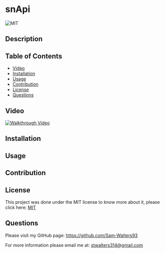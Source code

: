 # snApi

  ![MIT](https://img.shields.io/badge/License-MIT-green)

  ## Description
  

  ## Table of Contents
  * [Video](#Video)
  * [Installation](#installation)
  * [Usage](#usage)
  * [Contribution](#contribution)
  * [License](#license)
  * [Questions](#questions)

  ## Video

  [![Walkthrough Video](./assets/images/video-screenshot.jpg)](https://drive.google.com/file/d/1FtVljKrioEDxmTyvncrS0jAK039EoJth/view)
 

  
  ## Installation
 
  
  ## Usage
  

  ## Contribution


  ## License
  This project was done under the MIT license to know more about it, please click here: [MIT](https://choosealicense.com/licenses/mit/)

  ## Questions
  Please visit my GitHub page: https://github.com/Sam-Walters93
  
  For more information please email me at: stwalters314@gmail.com
